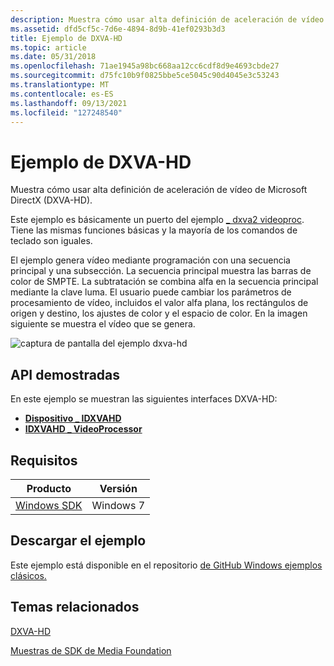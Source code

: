 ```yaml
---
description: Muestra cómo usar alta definición de aceleración de vídeo de Microsoft DirectX (DXVA-HD).
ms.assetid: dfd5cf5c-7d6e-4894-8d9b-41ef0293b3d3
title: Ejemplo de DXVA-HD
ms.topic: article
ms.date: 05/31/2018
ms.openlocfilehash: 71ae1945a98bc668aa12cc6cdf8d9e4693cbde27
ms.sourcegitcommit: d75fc10b9f0825bbe5ce5045c90d4045e3c53243
ms.translationtype: MT
ms.contentlocale: es-ES
ms.lasthandoff: 09/13/2021
ms.locfileid: "127248540"
---
```

# <a name="dxva-hd-sample"></a>Ejemplo de DXVA-HD

Muestra cómo usar alta definición de aceleración de vídeo de Microsoft DirectX (DXVA-HD).

Este ejemplo es básicamente un puerto del ejemplo [ \_ dxva2 videoproc](dxva2-videoproc-sample.md). Tiene las mismas funciones básicas y la mayoría de los comandos de teclado son iguales.

El ejemplo genera vídeo mediante programación con una secuencia principal y una subsección. La secuencia principal muestra las barras de color de SMPTE. La subtratación se combina alfa en la secuencia principal mediante la clave luma. El usuario puede cambiar los parámetros de procesamiento de vídeo, incluidos el valor alfa plana, los rectángulos de origen y destino, los ajustes de color y el espacio de color. En la imagen siguiente se muestra el vídeo que se genera.

![captura de pantalla del ejemplo dxva-hd](images/dxva-hd-sample.png)

## <a name="apis-demonstrated"></a>API demostradas

En este ejemplo se muestran las siguientes interfaces DXVA-HD:

-   [**Dispositivo \_ IDXVAHD**](/windows/desktop/api/dxvahd/nn-dxvahd-idxvahd_device)
-   [**IDXVAHD \_ VideoProcessor**](/windows/desktop/api/dxvahd/nn-dxvahd-idxvahd_videoprocessor)

## <a name="requirements"></a>Requisitos



| Producto                                                        | Versión   |
|----------------------------------------------------------------|-----------|
| [Windows SDK](https://msdn.microsoft.com/windowsvista/bb980924.aspx) | Windows 7 |



 

## <a name="downloading-the-sample"></a>Descargar el ejemplo

Este ejemplo está disponible en el repositorio [de GitHub Windows ejemplos clásicos.](https://github.com/Microsoft/Windows-classic-samples/tree/master/Samples/Win7Samples/multimedia/mediafoundation/DXVA_HD)

## <a name="related-topics"></a>Temas relacionados

<dl> <dt>

[DXVA-HD](dxva-hd.md)
</dt> <dt>

[Muestras de SDK de Media Foundation](media-foundation-sdk-samples.md)
</dt> </dl>

 

 



